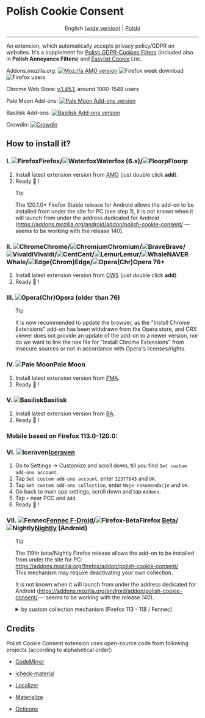 # Polish Cookie Consent

<div align="center">

  English [(wide version)](/README.md) | [Polski](/README.pl.md)

</div>

-----------------------------
An extension, which automatically accepts privacy policy/GDPR on websites. It's a supplement for [Polish GDPR-Cookies Filters](https://subscribe.adblockplus.org/?location=https://raw.githubusercontent.com/MajkiIT/polish-ads-filter/master/cookies_filters/adblock_cookies.txt&title=Polskie%20Filtry%20RODO-Ciasteczkowe) (included also in **Polish Annoyance Filters**) and [Easylist Cookie](https://subscribe.adblockplus.org/?location=https%3A%2F%2Fublockorigin.github.io%2FuAssets%2Fthirdparties%2Feasylist-cookies.txt&title=ELC) List.

Addons.mozilla.org: [![Moz://a AMO version](https://img.shields.io/amo/v/polish-cookie-consent.svg?label=AMO "Moz://a AMO version")](https://addons.mozilla.org/firefox/addon/polish-cookie-consent?utm_source=git "Moz://a AMO version") ![Firefox week download](https://img.shields.io/amo/dw/polish-cookie-consent.svg?label=downloads "Firefox week download")
![Firefox users](https://img.shields.io/amo/users/polish-cookie-consent.svg?label=users "Firefox week users")

<!-- bug "not found" Chrome Web Store: [![Chrome Web Store version](https://img.shields.io/chrome-web-store/v/bniijddcmabghibaojbkbnngbedopbno.svg?label=CWS "Chrome Web Store version")](https://chromewebstore.google.com/detail/polish-cookie-consent/bniijddcmabghibaojbkbnngbedopbno?hl=en "Chrome Web Store version") ![Chromium users](https://img.shields.io/chrome-web-store/users/bniijddcmabghibaojbkbnngbedopbno.svg?label=users "Chromium users") -->

Chrome Web Store: [v.1.45.1](https://chromewebstore.google.com/detail/polish-cookie-consent/bniijddcmabghibaojbkbnngbedopbno?hl=en "Chrome Web Store version"), around 1000-1548 users

Pale Moon Add-ons: [![Pale Moon Add-ons version](https://img.shields.io/badge/PMA-v1.45.1-%23007ec6.svg "Pale Moon Add-ons version")](https://addons.palemoon.org/addon/pcc/ "Pale Moon Add-ons version")

Basilisk Add-ons: [![Basilisk Add-ons version](https://img.shields.io/badge/BA-v1.45.1-%23007ec6.svg "Basilisk Add-ons version")](https://addons.basilisk-browser.org/addon/pcc/ "Basilisk Add-ons version")

Crowdin: [![Crowdin](https://badges.crowdin.net/polish-cookie-consent/localized.svg)](https://crowdin.com/project/polish-cookie-consent)

## **How to install it?**<a name="jak-zainstalowac"></a><a name="jak-zainstalować"></a>

### **I. ![Firefox][Firefox]Firefox/![Waterfox][Waterfox]Waterfox (6.x)**/![Floorp][Floorp]Floorp
1. Install latest extension version from [AMO](https://addons.mozilla.org/en-US/firefox/addon/polish-cookie-consent?utm_source=git) (just double click **add**).
2. Ready :tada: !

<ol>
  
> [!TIP]
> The 120.1.0+ Firefox Stable release for Android allows the add-on to be installed from under the site for PC (see step 1), it is not known when it will launch from under the address dedicated for Android (https://addons.mozilla.org/android/addon/polish-cookie-consent/ &mdash; seems to be working with the release 140).

</ol>

### **II. ![Chrome][Chrome]Chrome/![Chromium][Chromium]Chromium/![Brave][Brave]Brave/![Vivaldi][Vivaldi]Vivaldi/![Cent][Cent]Cent/![Lemur][Lemur]Lemur/![Whale][Whale]NAVER Whale/![Edge][Edge](Chrom)Edge/![Opera][Opera](Chr)Opera 76+**<a name="ii-chromiumandlemurs"></a><a name="ii-chromechromiumvivaldicentyandexkiwinaver-whalechromedge"></a><a name="iii-chropera"></a><a name="ii-chromechromiumbravevivaldicentlemurkiwinaver-whalechromedgechropera-76"></a>
1. Install latest extension version from [CWS](https://chromewebstore.google.com/detail/polish-cookie-consent/bniijddcmabghibaojbkbnngbedopbno?hl=en) (just double click **add**).
2. Ready :tada: !

### **III. ![Opera][Opera](Chr)Opera (older than 76)**
<!--
1. Install [Install Chrome Extensions](https://addons.opera.com/extensions/details/install-chrome-extensions/) extension.
2. Go to [CWS](https://chromewebstore.google.com/detail/polish-cookie-consent/bniijddcmabghibaojbkbnngbedopbno?hl=en) and click `Add to Opera`, and then `OK`.
2. Click `Install`.
3. Ready :tada: !
-->
<ol>

> [!TIP]
>It is now recommended to update the browser, as the "Install Chrome Extensions" add-on has been withdrawn from the Opera store, and CRX viewer does not provide an update of the add-on to a newer version, nor do we want to link the nex file for "Install Chrome Extensions" from insecure sources or not in accordance with Opera's licenses/rights.

</ol>

### **IV. ![Pale Moon][Pale Moon]Pale Moon**
1. Install latest extension version from [PMA](https://addons.palemoon.org/addon/pcc/).
2. Ready :tada: !

### **V. ![Basilisk][Basilisk]Basilisk**
1. Install latest extension version from [BA](https://addons.basilisk-browser.org/addon/pcc/).
2. Ready :tada: !


### Mobile based on Firefox 113.0-120.0:

### **VI. ![Iceraven][Iceraven][Iceraven](https://github.com/fork-maintainers/iceraven-browser)**
1. Go to Settings -> Customize and scroll down, till you find `Set custom add-ons account`.
2. Tap `Set custom add-ons account`, enter `12377843` and `OK`.
3. Tap `Set custom add-ons collection`, enter `Moje-rekomendacje` and `OK`.
4. Go back to main app settings, scroll down and tap `Addons`.
5. Tap `+` near PCC and `Add`.
6. Ready :tada: !

### **VII. ![Fennec][Fennec][Fennec F-Droid](https://f-droid.org/en/packages/org.mozilla.fennec_fdroid/)/![Firefox-Beta][Firefox-Beta]Firefox [Beta](https://play.google.com/store/apps/details?id=org.mozilla.firefox_beta)/![Nightly][Nightly][Nightly](https://play.google.com/store/apps/details?id=org.mozilla.fenix)** (Android)<a name="vii-fennec-f-droidfirefox-nightly-android"></a>

<ol>
  
> [!TIP]
> The 119th beta/Nightly Firefox release allows the add-on to be installed from under the site for PC: https://addons.mozilla.org/firefox/addon/polish-cookie-consent/ <br>
> This mechanism may require deactivating your own collection.
>
> It is not known when it will launch from under the address dedicated for Android (https://addons.mozilla.org/android/addon/polish-cookie-consent/ &mdash; seems to be working with the release 140).


<details> <summary> by custom collection mechanism (Firefox 113 - 118 / Fennec) </summary>

1. Tap on the three dot menu and select Settings => About Fennec/Firefox Nightly.
2. Tap the app logo five times until the “Debug menu enabled” notification appears.
3. Navigate back to main app settings => Custom Add-on collection.
4. Tap `Collection owner (User ID)` and enter `12377843`.
5. Tap `Collection name`, enter `Moje-rekomendacje` and click `OK`.
6. Browser will close in order to apply `Moje-rekomendacje` collection, so you will need to relaunch it by manual.
7. Go to `Addons`.
8. Tap `+` near PCC and `Add`.
9. Ready :tada: !
10. You can find a list of rest allowed add-ons by Moz://a on: [https://addons.mozilla.org/](https://addons.mozilla.org/), expanding those recommended (since Firefox 85 some of addons can be installed again directly from Moz://a Addons Store). If the site does not allow the installation of a narrow group of add-ons, you may want to consider disabling the temporarily added collection.

</details></ol>


[Firefox]: https://cdnjs.cloudflare.com/ajax/libs/browser-logos/73.0.0/firefox/firefox_24x24.png "Mozilla Firefox"
[Firefox-Beta]:https://cdnjs.cloudflare.com/ajax/libs/browser-logos/73.0.0/firefox-beta/firefox-beta_24x24.png "Mozilla Firefox Beta"
[Waterfox]: https://raw.githubusercontent.com/WaterfoxCo/Waterfox/current/waterfox/browser/branding/default24.png "Waterfox"
[Floorp]: https://raw.githubusercontent.com/Floorp-Projects/Floorp/main/gecko/branding/floorp-official/default24.png "Floorp"
[Fennec]: https://i.imgur.com/CBLmX7q.png?1 "Fennec F-Droid"
[Iceraven]: https://i.imgur.com/jpbS8lO.png?1 "Iceraven"
[Nightly]: https://cdnjs.cloudflare.com/ajax/libs/browser-logos/73.0.0/firefox-nightly/firefox-nightly_24x24.png "Firefox Nightly"
[Brave]: https://cdnjs.cloudflare.com/ajax/libs/browser-logos/73.0.0/brave/brave_24x24.png "Brave"
[Chrome]: https://cdnjs.cloudflare.com/ajax/libs/browser-logos/73.0.0/chrome/chrome_24x24.png "Google Chrome"
[Chromium]: https://cdnjs.cloudflare.com/ajax/libs/browser-logos/73.0.0/chromium/chromium_24x24.png "Chromium"
[Vivaldi]: https://cdnjs.cloudflare.com/ajax/libs/browser-logos/73.0.0/vivaldi/vivaldi_24x24.png "Vivaldi"
[Opera]: https://cdnjs.cloudflare.com/ajax/libs/browser-logos/73.0.0/opera/opera_24x24.png "Opera"
[Cent]: https://cdnjs.cloudflare.com/ajax/libs/browser-logos/48.0.4/cent/cent_24x24.png "Cent Browser"
[Lemur]: https://i.imgur.com/ASzfL56.png "Lemur Browser"
[Whale]: https://i.imgur.com/r8YdC2G.png?1 "NAVER Whale Browser"
[Edge]: https://cdnjs.cloudflare.com/ajax/libs/browser-logos/73.0.0/edge/edge_24x24.png "Microsoft ChromEdge"
[Pale Moon]: https://cdnjs.cloudflare.com/ajax/libs/browser-logos/73.0.0/pale-moon/pale-moon_24x24.png "Pale Moon"
[Basilisk]: https://cdnjs.cloudflare.com/ajax/libs/browser-logos/73.0.0/basilisk/basilisk_24x24.png "Basilisk"

## **Credits**

Polish Cookie Consent extension uses open-source code from following projects (according to alphabetical order):

* [CodeMirror](https://github.com/codemirror/codemirror)

* [icheck-material](https://github.com/bantikyan/icheck-material)

* [Localizer](https://github.com/TinyWebEx/Localizer)

* [Materialize](https://materializeweb.com/)

* [Octicons](https://github.com/primer/octicons/)
